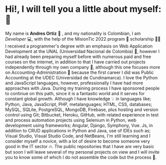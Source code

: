 # Hi!, I will tell you a little about myself:👋

My  name  is **Andres  Ortiz**  :boy: ,  and  my  nationality  is  Colombian, I am *Developer*  :computer:, with the help of the MisionTic 2022 program  👔 scholarship 🧑‍💻  I received a programmer's degree with an emphasis on Web Application Development at the UNAL (Universidad Nacional de  Colombia) :book:, however I had already been preparing myself before with numerous paid and free courses on the internet, in addition to that I have carried out projects independently through my own company :office:, although this one focuses more on Accounting-Administration :bank: because the first career I did was Public Accounting at the UDEC (Universidad de Cundinamarca). I love the Python and JavaScript languages, however, professionally I have had more approaches with Java. During my training process I have sponsored people to continue on this path, since it is a fantastic world and it serves for constant global growth. Although I have knowledge :bulb: in languages like; Python, Java, JavaScript, PHP, metalanguages; HTML, CSS, databases; MySQL, SQLite, PostgreSQL, MongoDB, Firebase, plus hosting and version control using Git; Bitbucket, Heroku, GitHub, with related experience in test and process automation projects using Selenium in Python, web development using frameworks; Angular, Django, Symphony, Vue. Js, in addition to CRUD applications in Python and Java, use of IDEs such as; Visual Studio, Visual Studio Code, and NetBeans, I'm still learning and I consider myself a novice, with a lot of desire to become someone very good in the IT sector :fire:. The public repositories that I have are very basic but soon I will leave several of my personal projects on view and I will invite you to know some of which I do not assemble the code but the process :battery:.


<!--
**CAndres438/CAndres438** is a ✨ _special_ ✨ repository because its `README.md` (this file) appears on your GitHub profile.

Here are some ideas to get you started:

- 🔭 I’m currently working on ...
- 🌱 I’m currently learning ...
- 👯 I’m looking to collaborate on ...
- 🤔 I’m looking for help with ...
- 💬 Ask me about ...
- 📫 How to reach me: ...
- 😄 Pronouns: ...
- ⚡ Fun fact: ...
-->
